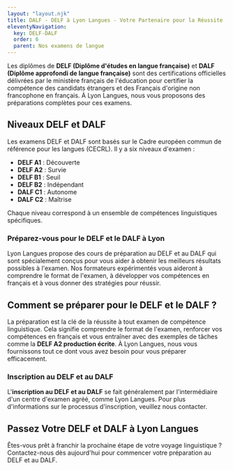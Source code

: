 ```yaml
---
layout: "layout.njk"
title: DALF - DELF à Lyon Langues - Votre Partenaire pour la Réussite
eleventyNavigation:
  key: DELF-DALF
  order: 6
  parent: Nos examens de langue
---
```



Les diplômes de **DELF (Diplôme d'études en langue française)** et **DALF (Diplôme approfondi de langue française)** sont des certifications officielles délivrées par le ministère français de l'éducation pour certifier la compétence des candidats étrangers et des Français d'origine non francophone en français. À Lyon Langues, nous vous proposons des préparations complètes pour ces examens.

## Niveaux DELF et DALF
Les examens DELF et DALF sont basés sur le Cadre européen commun de référence pour les langues (CECRL). Il y a six niveaux d'examen :
- **DELF A1** : Découverte
- **DELF A2** : Survie
- **DELF B1** : Seuil
- **DELF B2** : Indépendant
- **DALF C1** : Autonome
- **DALF C2** : Maîtrise

Chaque niveau correspond à un ensemble de compétences linguistiques spécifiques. 

### Préparez-vous pour le DELF et le DALF à Lyon
Lyon Langues propose des cours de préparation au DELF et au DALF qui sont spécialement conçus pour vous aider à obtenir les meilleurs résultats possibles à l'examen. Nos formateurs expérimentés vous aideront à comprendre le format de l'examen, à développer vos compétences en français et à vous donner des stratégies pour réussir.

## Comment se préparer pour le DELF et le DALF ?
La préparation est la clé de la réussite à tout examen de compétence linguistique. Cela signifie comprendre le format de l'examen, renforcer vos compétences en français et vous entraîner avec des exemples de tâches comme la **DELF A2 production écrite**. À Lyon Langues, nous vous fournissons tout ce dont vous avez besoin pour vous préparer efficacement.

### Inscription au DELF et au DALF
L'**inscription au DELF et au DALF** se fait généralement par l'intermédiaire d'un centre d'examen agréé, comme Lyon Langues. Pour plus d'informations sur le processus d'inscription, veuillez nous contacter.

## Passez Votre DELF et DALF à Lyon Langues
Êtes-vous prêt à franchir la prochaine étape de votre voyage linguistique ? Contactez-nous dès aujourd'hui pour commencer votre préparation au DELF et au DALF.

